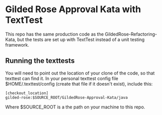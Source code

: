 Gilded Rose Approval Kata with TextTest
=======================================

This repo has the same production code as the GildedRose-Refactoring-Kata, but the tests are set up with TextTest instead of a unit testing framework.

Running the texttests
---------------------

You will need to point out the location of your clone of the code, so that texttest can find it. In your personal texttest config file $HOME/.texttest/config (create that file if it doesn't exist), include this:

    [checkout_location]
    gilded-rose:$SOURCE_ROOT/GildedRose-Approval-Kata/java

Where $SOURCE_ROOT is a the path on your machine to this repo.

